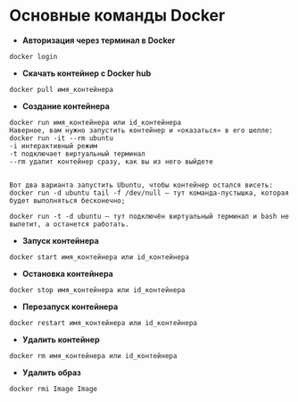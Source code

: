 # Основные команды Docker

* **Авторизация через терминал в Docker**
```
docker login
```

* **Скачать контейнер с Docker hub**
```
docker pull имя_контейнера
```

* **Создание контейнера**
```
docker run имя_контейнера или id_контейнера
Наверное, вам нужно запустить контейнер и «оказаться» в его шелле:
docker run -it --rm ubuntu
-i интерактивный режим
-t подключает виртуальный терминал
--rm удалит контейнер сразу, как вы из него выйдете


Вот два варианта запустить Ubuntu, чтобы контейнер остался висеть:
docker run -d ubuntu tail -f /dev/null – тут команда-пустышка, которая будет выполняться бесконечно;

docker run -t -d ubuntu – тут подключён виртуальный терминал и bash не вылетит, а останется работать.
```
* **Запуск контейнера**
```
docker start имя_контейнера или id_контейнера
```
* **Остановка контейнера**
```
docker stop имя_контейнера или id_контейнера
```
* **Перезапуск контейнера**
```
docker restart имя_контейнера или id_контейнера
```
* **Удалить контейнер**
```
docker rm имя_контейнера или id_контейнера
```
* **Удалить образ**
```
docker rmi Image Image
```
